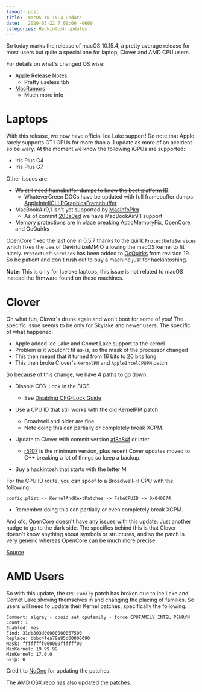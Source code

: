 ```yaml
---
layout: post
title:  macOS 10.15.4 update
date:   2020-03-22 7:00:00 -0600
categories: Hackintosh updates
---
```


So today marks the release of macOS 10.15.4, a pretty average release for most users but quite a special one for laptop, Clover and AMD CPU users. 

For details on what's changed OS wise:

* [Apple Release Notes](https://developer.apple.com/documentation/macos_release_notes/macos_catalina_10_15_4_release_notes)
   * Pretty useless tbh
* [MacRumors](https://www.macrumors.com/2020/03/24/apple-releases-macos-catalina-10-15-4/)
   * Much more info

# Laptops

With this release, we now have official Ice Lake support! Do note that Apple rarely supports GT1 GPUs for more than a .1 update as more of an accident so be wary. At the moment we know the following iGPUs are supported:

* Iris Plus G4
* Iris Plus G7

Other issues are:

* ~~We still need framebuffer dumps to know the best platform ID~~
   * WhateverGreen DOCs have be updated with full framebuffer dumps: [AppleIntelICLLPGraphicsFramebuffer](https://github.com/acidanthera/WhateverGreen/blob/master/Manual/FAQ.IntelHD.en.md)
* ~~MacBookAir9,1 isn't yet supported by [MacInfoPkg](https://github.com/acidanthera/MacInfoPkg)~~
   * As of commit [203a0ed](https://github.com/acidanthera/MacInfoPkg/commit/203a0edfda6f9e0776c0ea7df09a7fb5ec1fc2bc) we have MacBookAir9,1 support
* Memory protections are in place breaking AptioMemoryFix, OpenCore, and OcQuirks

OpenCore fixed the last one in 0.5.7 thanks to the quirk `ProtectUefiServices` which fixes the use of DevirtulizeMMIO allowing the macOS kernel to fit nicely. `ProtectUefiServices` has been added to [OcQuirks](https://github.com/ReddestDream/OcQuirks/releases) from revision 19. So be patient and don't rush out to buy a machine *just* for hackintoshing.

**Note**: This is only for Icelake laptops, this issue is not related to macOS instead the firmware found on these machines.

# Clover

Oh what fun, Clover's drunk again and won't boot for some of you! The specific issue seems to be only for Skylake and newer users. The specific of what happened:

* Apple added Ice Lake and Comet Lake support to the kernel
* Problem is it wouldn't fit as-is, so the mask of the processor changed
* This then meant that it turned from 16 bits to 20 bits long
* This then broke Clover's `KernelPM` and `AppleIntelCPUPM` patch

So because of this change, we have 4 paths to go down:

* Disable CFG-Lock in the BIOS 
   * See [Disabling CFG-Lock Guide](https://khronokernel-2.gitbook.io/opencore-vanilla-desktop-guide/extras/msr-lock)
* Use a CPU ID that still works with the old KernelPM patch
   * Broadwell and older are fine.
   * Note doing this can partially or completely break XCPM.

* Update to Clover with commit version [af8a84f](https://github.com/CloverHackyColor/CloverBootloader/commit/af8a84f4784f657e8d8937f0a19dc9695e22f6d9) or later
   * [r5107](https://github.com/CloverHackyColor/CloverBootloader/releases) is the minimum version, plus recent Cover updates moved to C++ breaking a lot of things so keep a backup.
* Buy a hackintosh that starts with the letter M 

For the CPU ID route, you can spoof to a Broadwell-H CPU with the following:

```text
config.plist -> KernelAndKextPatches -> FakeCPUID -> 0x040674
```

*  Remember doing this can partially or even completely break XCPM.

And ofc, OpenCore doesn't have any issues with this update. Just another nudge to go to the dark side. The specifics behind this is that Clover doesn't know anything about symbols or structures, and so the patch is very generic whereas OpenCore can be much more precise.

[Source](https://applelife.ru/threads/ustanovka-macos-catalina-10-15-na-intel-pc.2944136/page-572#post-866249)

# AMD Users

So with this update, the `CPU Family` patch has broken due to Ice Lake and Comet Lake shoving themselves in and changing the placing of families. So users will need to update their Kernel patches, specifically the following:

```
Comment: algrey - cpuid_set_cpufamily - force CPUFAMILY_INTEL_PENRYN
Count: 1
Enabled: Yes
Find: 31db803d00000000067500
Replace: bbbc4fea78e95d00000090
Mask: ffffffff000000ffffff00
MaxKernel: 19.99.99
MinKernel: 17.0.0
Skip: 0
```
Credit to [NoOne](https://github.com/IOIIIO) for updating the patches.

The [AMD OSX repo](https://github.com/AMD-OSX/AMD_Vanilla) has also updated the patches.
